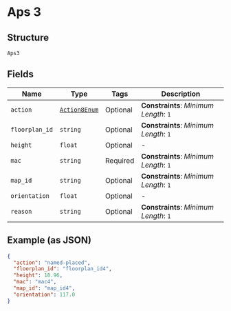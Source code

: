 
# Aps 3

## Structure

`Aps3`

## Fields

| Name | Type | Tags | Description |
|  --- | --- | --- | --- |
| `action` | [`Action8Enum`](../../doc/models/action-8-enum.md) | Optional | **Constraints**: *Minimum Length*: `1` |
| `floorplan_id` | `string` | Optional | **Constraints**: *Minimum Length*: `1` |
| `height` | `float` | Optional | - |
| `mac` | `string` | Required | **Constraints**: *Minimum Length*: `1` |
| `map_id` | `string` | Optional | **Constraints**: *Minimum Length*: `1` |
| `orientation` | `float` | Optional | - |
| `reason` | `string` | Optional | **Constraints**: *Minimum Length*: `1` |

## Example (as JSON)

```json
{
  "action": "named-placed",
  "floorplan_id": "floorplan_id4",
  "height": 18.96,
  "mac": "mac4",
  "map_id": "map_id4",
  "orientation": 117.0
}
```

